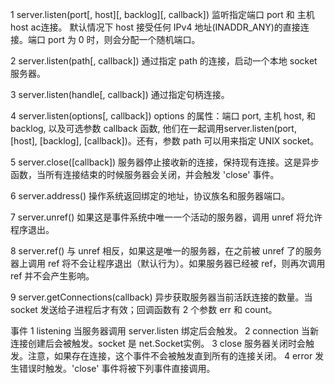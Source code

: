 1 server.listen(port[, host][, backlog][, callback])
监听指定端口 port 和 主机 host ac连接。 默认情况下 host 接受任何 IPv4 地址(INADDR_ANY)的直接连接。端口 port 为 0 时，则会分配一个随机端口。

2 server.listen(path[, callback])
通过指定 path 的连接，启动一个本地 socket 服务器。

3 server.listen(handle[, callback])
通过指定句柄连接。

4 server.listen(options[, callback])
options 的属性：端口 port, 主机 host, 和 backlog, 以及可选参数 callback 函数, 他们在一起调用server.listen(port, [host], [backlog], [callback])。还有，参数 path 可以用来指定 UNIX socket。

5 server.close([callback])
服务器停止接收新的连接，保持现有连接。这是异步函数，当所有连接结束的时候服务器会关闭，并会触发 'close' 事件。

6 server.address()
操作系统返回绑定的地址，协议族名和服务器端口。

7 server.unref()
如果这是事件系统中唯一一个活动的服务器，调用 unref 将允许程序退出。

8 server.ref()
与 unref 相反，如果这是唯一的服务器，在之前被 unref 了的服务器上调用 ref 将不会让程序退出（默认行为）。如果服务器已经被 ref，则再次调用 ref 并不会产生影响。

9 server.getConnections(callback)
异步获取服务器当前活跃连接的数量。当 socket 发送给子进程后才有效；回调函数有 2 个参数 err 和 count。

事件
1 listening
当服务器调用 server.listen 绑定后会触发。
2 connection
当新连接创建后会被触发。socket 是 net.Socket实例。
3 close
服务器关闭时会触发。注意，如果存在连接，这个事件不会被触发直到所有的连接关闭。
4 error
发生错误时触发。'close' 事件将被下列事件直接调用。